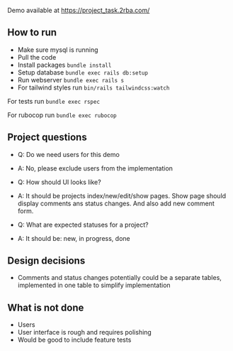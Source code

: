 Demo available at https://project_task.2rba.com/

## How to run
- Make sure mysql is running
- Pull the code
- Install packages `bundle install`
- Setup database `bundle exec rails db:setup`
- Run webserver `bundle exec rails s`
- For tailwind styles run `bin/rails tailwindcss:watch`

For tests run `bundle exec rspec`

For rubocop run `bundle exec rubocop`

## Project questions

- Q: Do we need users for this demo
- A: No, please exclude users from the implementation

- Q: How should UI looks like?
- A: It should be projects index/new/edit/show pages. Show page should display comments ans status changes. And also add new comment form.

- Q: What are expected statuses for a project?
- A: It should be: new, in progress, done

## Design decisions
- Comments and status changes potentially could be a separate tables, implemented in one table to simplify implementation

## What is not done
- Users
- User interface is rough and requires polishing
- Would be good to include feature tests

